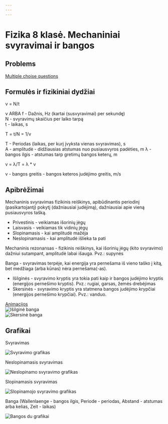 ```yaml
---
---
---
```

# Fizika 8 klasė. Mechaniniai svyravimai ir bangos

## Problems

[Multiple choise questions](https://www.scribd.com/document/505934804/Mechaniniai-svyravimai-ir-bangos#)

## Formulės ir fizikiniai dydžiai

&nu; = N/t

&nu; ARBA f - Dažnis, Hz (kartai (susvyravimai) per sekundę)  
N - svyravimų skaičius per laiko tarpą  
t - laikas, s

T = t/N = 1/&nu;

T - Periodas (laikas, per kurį įvyksta vienas svyravimas), s  
A - amplitudė - didžiausias atstumas nuo pusiausvyros padėties, m &lambda; - bangos ilgis - atstumas tarp gretimų bangos keterų, m  
  
v = &lambda;/T = &lambda; \* &nu;  
  
v - bangos greitis - bangos keteros judėjimo greitis, m/s

## Apibrėžimai

Mechaninis svyravimas fizikinis reiškinys, apibūdinantis periodinį (pasikartojantį) pokytį (dažniausiai judėjimą), dažniausiai apie vieną pusiausvyros tašką.

- Privestinis - veikiamas išorinių jėgų
- Laisvasis - veikiamas tik vidinių jėgų
- Slopinamasis - kai amplitudė mažėja
- Neslopinamasis - kai amplitudė išlieka ta pati

Mechaninis rezonansas - fizikinis reiškinys, kai išorinių jėgų (kito svyravimo) dažniui sutampant, amplitudė labai išauga. Pvz.: supynės

Banga - svyravimas terpėje, kai energija yra pernešama iš vieno taško į kitą, bet medžiaga (arba kūnas) nėra pernešama(-as).

- Išilginės - svyravimo kryptis yra tokia pati kaip ir bangos judėjimo kryptis (energijos pernešimo kryptis). Pvz.: rugiai, garsas, žemės drebėjimas
- Skersinės - svyravimo kryptis yra statmena bangos judėjimo krypčiai (energijos pernešimo krypčiai). Pvz.: vanduo.

[Animacijos](https://www.acs.psu.edu/drussell/demos/waves/wavemotion.html)  
![Išilginė banga](http://www.acs.psu.edu/drussell/Demos/waves/Lwave-Red-2.gif)  
![Skersinė banga](http://www.acs.psu.edu/drussell/Demos/waves/Twave.gif)

## Grafikai

Svyravimas

![Svyravimo grafikas](https://www.birmingham.ac.uk/Images/undergraduate/careers/STEM/physics/SHM.png)

Neslopinamasis svyravimas

![Neslopinamo svyravimo grafikas](https://img.favpng.com/22/21/11/simple-harmonic-motion-pendulum-graph-of-a-function-oscillation-png-favpng-djvmpTwfLG0b74QiXUVRT7xe8.jpg)

Slopinamasis svyravimas

![Slopinamojo svyravimo grafikas](https://static.wikia.nocookie.net/hscboards/images/d/db/Damped_osc.gif)

Banga (Wallenlaenge - bangos ilgis, Periode - periodas, Abstand - atstumas arba kelias, Zeit - laikas)

![Bangos du grafikai](https://i.stack.imgur.com/RI7tI.gif)
